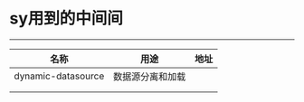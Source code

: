 # sy用到的中间间

------

|        名称        |       用途       | 地址 |
| :----------------: | :--------------: | :--: |
| dynamic-datasource | 数据源分离和加载 |      |
|                    |                  |      |
|                    |                  |      |


